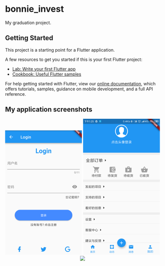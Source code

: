# bonnie_invest

My graduation project.

## Getting Started

This project is a starting point for a Flutter application.

A few resources to get you started if this is your first Flutter project:

- [Lab: Write your first Flutter app](https://flutter.io/docs/get-started/codelab)
- [Cookbook: Useful Flutter samples](https://flutter.io/docs/cookbook)

For help getting started with Flutter, view our 
[online documentation](https://flutter.io/docs), which offers tutorials, 
samples, guidance on mobile development, and a full API reference.

## My application screenshots

 <div align=center>
   <img src="https://github.com/lanye233/flutter_app/blob/master/appScreenshots/1.png" width="250px">
   <img src="https://github.com/lanye233/flutter_app/blob/master/appScreenshots/3.png" width="250px">
   <img src="https://github.com/lanye233/flutter_app/blob/master/appScreenshots/5.png" width="250px">
 </div>
